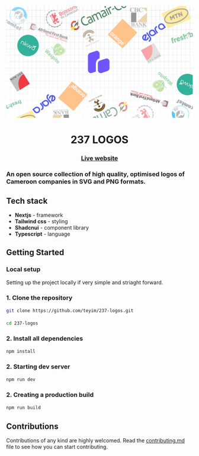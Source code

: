 <img src="./public/images/banner.png">

<div style="text-align:center">
  <h1>237 LOGOS</h1>
 <h3><a href="https://237-logos.vercel.app/">Live website</a></h3>
</div>

### An open source collection of high quality, optimised logos of Cameroon companies in SVG and PNG formats.

## Tech stack

- **Nextjs** - framework
- **Tailwind css** - styling
- **Shadcnui** - component library
- **Typescript** - language

## Getting Started

### Local setup

Setting up the project locally if very simple and striaght forward.

### 1. Clone the repository

```bash
git clone https://github.com/teyim/237-logos.git

cd 237-logos
```

### 2. Install all dependencies

```bash
npm install
```

### 2. Starting dev server

```bash
npm run dev
```

### 2. Creating a production build

```bash
npm run build
```

## Contributions

Contributions of any kind are highly welcomed. Read the [contributing.md ](./CONTRIBUTING.md)file to see how you can start contributing.
